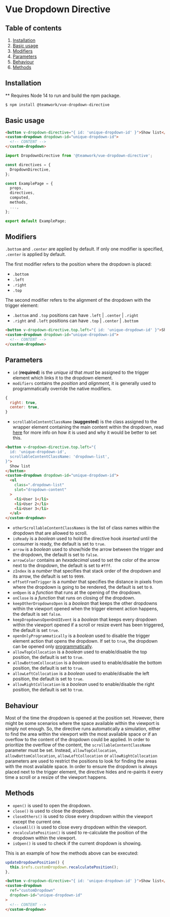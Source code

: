 # Vue Dropdown Directive

## Table of contents

1. [Installation](#installation)
2. [Basic usage](#basic-usage)
3. [Modifiers](#modifiers)
4. [Parameters](#parameters)
5. [Behaviour](#behaviour)
6. [Methods](#methods)

## Installation

** Requires Node 14 to run and build the npm package.

```bash
$ npm install @teamwork/vue-dropdown-directive
```

## Basic usage

```html
<button v-dropdown-directive="{ id: 'unique-dropdown-id' }">Show list</button>
<custom-dropdown dropdown-id="unique-dropdown-id">
  <!-- CONTENT -->
</custom-dropdown>
```

```js
import DropdownDirective from '@teamwork/vue-dropdown-directive';

const directives = {
  DropdownDirective,
};

const ExamplePage = {
  props,
  directives,
  computed,
  methods,
  ...,
};

export default ExamplePage;
```

## Modifiers

``.bottom`` and ``.center`` are applied by default. If only one modifier is specified, ``.center`` is applied by default.

The first modifier refers to the position where the dropdown is placed:

- ``.bottom``
- ``.left``
- ``.right``
- ``.top``

The second modifier refers to the alignment of the dropdown with the trigger element:

- ``.bottom`` and ``.top`` positions can have ``.left`` | ``.center`` | ``.right``
- ``.right`` and ``.left`` positions can have ``.top`` | ``.center`` | ``.bottom``

```html
<button v-dropdown-directive.top.left="{ id: 'unique-dropdown-id' }">Show list</button>
<custom-dropdown dropdown-id="unique-dropdown-id">
  <!-- CONTENT -->
</custom-dropdown>
```

## Parameters

- ``id`` (__required__) is the *unique id* that *must* be assigned to the trigger element which links it to the dropdown element.
- ``modifiers`` contains the *position* and *alignment*, it is generally used to programmatically override the native modifiers.

```js
{
  right: true,
  center: true,
}
```

- ``scrollableContentClassName`` (__suggested__) is the class assigned to the wrapper element containing the main content within the dropdown, read [here](#behaviour) for more info on how it is used and why it would be better to set this.

```html
<button v-dropdown-directive.top.left="{
  id: 'unique-dropdown-id',
  scrollableContentClassName: 'dropdown-list',
}">
  Show list
</button>
<custom-dropdown dropdown-id="unique-dropdown-id">
  <ul
    class=".dropdown-list"
    slot="dropdown-content"
  >
    <li>User 1</li>
    <li>User 2</li>
    <li>User 3</li>
  </ul>
</custom-dropdown>
```

- ``otherScrollableContentClassNames`` is the list of class names within the dropdown that are allowed to scroll.
- ``isReady`` is a *boolean* used to hold the directive hook *inserted* until the consumer is ready, the default is set to ``true``.
- ``arrow`` is a *boolean* used to show/hide the arrow between the trigger and the dropdown, the default is set to ``false``.
- ``arrowColor`` contains an *hexadecimal* used to set the color of the arrow next to the dropdown, the default is set to ``#fff``.
- ``zIndex`` is a *number* that specifies that stack order of the dropdown and its arrow, the default is set to ``9999``.
- ``offsetFromTrigger`` is a *number* that specifies the distance in pixels from where the dropdown is going to be rendered, the default is set to ``0``.
- ``onOpen`` is a *function* that runs at the opening of the dropdown.
- ``onClose`` is a *function* that runs on closing of the dropdown.
- ``keepOtherDropdownsOpen`` is a *boolean* that keeps the other dropdowns within the viewport opened when the trigger element action happens, the default is set ``false``.
- ``keepDropdownsOpenOnUIEvent`` is a *boolean* that keeps every dropdown within the viewport opened if a scroll or resize event has been triggered, the default is set ``true``.
- ``openOnlyProgrammatically`` is a *boolean* used to disable the trigger element action that opens the dropdown. If set to ``true``, the dropdown can be opened only [programmatically](#methods).
- ``allowTopCollocation`` is a *boolean* used to enable/disable the top position, the default is set to ``true``.
- ``allowBottomCollocation`` is a *boolean* used to enable/disable the bottom position, the default is set to ``true``.
- ``allowLeftCollocation`` is a *boolean* used to enable/disable the left position, the default is set to ``true``.
- ``allowRightCollocation`` is a *boolean* used to enable/disable the right position, the default is set to ``true``.

## Behaviour

Most of the time the dropdown is opened at the position set. However, there might be some scenarios where the space available within the viewport is simply not enough. So, the directive runs automatically a simulation, either to find the area within the viewport with the most available space or if an overflow to the content of the dropdown could be applied.
In order to prioritize the overflow of the content, the ``scrollableContentClassName`` parameter must be set. Instead, ``allowTopCollocation``, ``allowBottomCollocation``, ``allowLeftCollocation`` or ``allowRightCollocation`` parameters are used to restrict the positions to look for finding the areas with the most available space.
In order to ensure the dropdown is always placed next to the trigger element, the directive hides and re-paints it every time a scroll or a resize of the viewport happens.

## Methods

- ``open()`` is used to open the dropdown.
- ``close()`` is used to close the dropdown.
- ``closeOthers()`` is used to close every dropdown within the viewport except the current one.
- ``closeAll()`` is used to close every dropdown within the viewport.
- ``recalculatePosition()`` is used to re-calculate the position of the dropdown within the viewport.
- ``isOpen()`` is used to check if the current dropdown is showing.

This is an example of how the methods above can be executed:

```js
updateDropdownPosition() {
  this.$refs.customDropdown.recalculatePosition();
},
```

```html
<button v-dropdown-directive="{ id: 'unique-dropdown-id' }">Show list</button>
<custom-dropdown
  ref="customDropdown"
  dropdown-id="unique-dropdown-id"
>
  <!-- CONTENT -->
</custom-dropdown>
```
